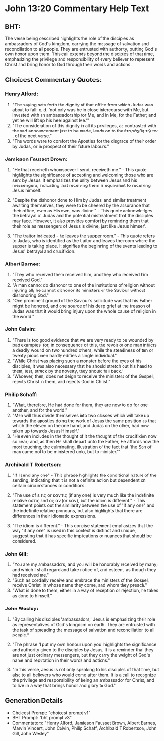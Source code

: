 # John 13:20 Commentary Help Text

## BHT:
The verse being described highlights the role of the disciples as ambassadors of God's kingdom, carrying the message of salvation and reconciliation to all people. They are entrusted with authority, putting God's own honor upon them. This call extends beyond the disciples of that time, emphasizing the privilege and responsibility of every believer to represent Christ and bring honor to God through their words and actions.

## Choicest Commentary Quotes:
### Henry Alford:
1. "The saying sets forth the dignity of that office from which Judas was about to fall: q. d. ‘not only was he in close intercourse with Me, but invested with an ambassadorship for Me, and in Me, for the Father; and yet he will lift up his heel against Me.’" 
2. "The consideration of this dignity in all its privileges, as contrasted with the sad announcement just to be made, leads on to the ἐταράχθη τῷ πν . of the next verse."
3. "The words were to comfort the Apostles for the disgrace of their order by Judas, or in prospect of their future labours."

### Jamieson Fausset Brown:
1. "He that receiveth whomsoever I send, receiveth me." - This quote highlights the significance of accepting and welcoming those who are sent by Jesus. It emphasizes the unity between Jesus and his messengers, indicating that receiving them is equivalent to receiving Jesus himself.

2. "Despite the dishonor done to Him by Judas, and similar treatment awaiting themselves, they were to be cheered by the assurance that their office, even as His own, was divine." - This quote acknowledges the betrayal of Judas and the potential mistreatment that the disciples may face. However, it also provides comfort by reminding them that their role as messengers of Jesus is divine, just like Jesus himself.

3. "The traitor indicated - he leaves the supper room." - This quote refers to Judas, who is identified as the traitor and leaves the room where the supper is taking place. It signifies the beginning of the events leading to Jesus' betrayal and crucifixion.

### Albert Barnes:
1. "They who received them received him, and they who received him received God."
2. "A man cannot do dishonor to one of the institutions of religion without injuring all; he cannot dishonor its ministers or the Saviour without dishonoring God."
3. "One prominent ground of the Saviour’s solicitude was that his Father might be honored, and one source of his deep grief at the treason of Judas was that it would bring injury upon the whole cause of religion in the world."

### John Calvin:
1. "There is too good evidence that we are very ready to be wounded by bad examples; for, in consequence of this, the revolt of one man inflicts a deadly wound on two hundred others, while the steadiness of ten or twenty pious men hardly edifies a single individual."
2. "While Christ was placing such a monster before the eyes of his disciples, it was also necessary that he should stretch out his hand to them, lest, struck by the novelty, they should fall back."
3. "Whoever, then, does not deign to receive the ministers of the Gospel, rejects Christ in them, and rejects God in Christ."

### Philip Schaff:
1. "What, therefore, He had done for them, they are now to do for one another, and for the world."
2. "Men will thus divide themselves into two classes which will take up towards the apostles doing the work of Jesus the same position as that which the eleven on the one hand, and Judas on the other, had now taken up towards Jesus Himself."
3. "He even includes in the thought of it the thought of the crucifixion now so near; and, as then He shall depart unto the Father, He affords now the most touching, the culminating, illustration of the fact that ‘the Son of man came not to be ministered unto, but to minister.’"

### Archibald T Robertson:
1. "If I send any one" - This phrase highlights the conditional nature of the sending, indicating that it is not a definite action but dependent on certain circumstances or conditions.

2. "The use of ε τις or εαν τις (if any one) is very much like the indefinite relative οστις and ος αν (or εαν), but the idiom is different." - This statement points out the similarity between the use of "if any one" and the indefinite relative pronouns, but also highlights that there are differences in their idiomatic expressions.

3. "The idiom is different." - This concise statement emphasizes that the way "if any one" is used in this context is distinct and unique, suggesting that it has specific implications or nuances that should be considered.

### John Gill:
1. "You are my ambassadors, and you will be honorably received by many; and which I shall regard and take notice of, and esteem, as though they had received me."
2. "Such as cordially receive and embrace the ministers of the Gospel, receive Christ, in whose name they come, and whom they preach."
3. "What is done to them, either in a way of reception or rejection, he takes as done to himself."

### John Wesley:
1. "By calling his disciples 'ambassadors,' Jesus is emphasizing their role as representatives of God's kingdom on earth. They are entrusted with the task of spreading the message of salvation and reconciliation to all people." 

2. "The phrase 'I put my own honour upon you' highlights the significance and authority given to the disciples by Jesus. It is a reminder that they are not just ordinary messengers, but they carry the weight of God's name and reputation in their words and actions." 

3. "In this verse, Jesus is not only speaking to his disciples of that time, but also to all believers who would come after them. It is a call to recognize the privilege and responsibility of being an ambassador for Christ, and to live in a way that brings honor and glory to God."


## Generation Details
- Choicest Prompt: "choicest prompt v1"
- BHT Prompt: "bht prompt v3"
- Commentators: "Henry Alford, Jamieson Fausset Brown, Albert Barnes, Marvin Vincent, John Calvin, Philip Schaff, Archibald T Robertson, John Gill, John Wesley"
